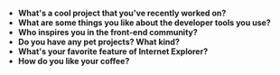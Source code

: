 * **What's a cool project that you've recently worked on?**
* **What are some things you like about the developer tools you use?**
* **Who inspires you in the front-end community?**
* **Do you have any pet projects? What kind?**
* **What's your favorite feature of Internet Explorer?**
* **How do you like your coffee?**
